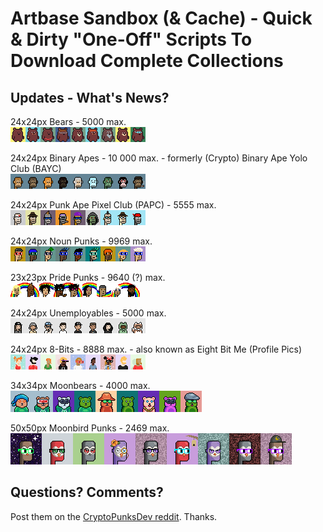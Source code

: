 # Artbase Sandbox (& Cache) - Quick & Dirty "One-Off" Scripts To Download Complete Collections



## Updates - What's News?

<!-- punk style -->

24x24px Bears  - 5000 max. <br>
![](i/etherbears-strip.png)


24x24px Binary Apes - 10 000 max. - formerly (Crypto) Binary Ape Yolo Club (BAYC)  <br>
![](i/binaryapes-strip.png)

24x24px Punk Ape Pixel Club (PAPC) - 5555 max.  <br>
![](i/papc-punk-ape-pixel-club-strip.png)


24x24px Noun Punks - 9969 max. <br>
![](i/nounpunks-strip.png)


23x23px Pride Punks - 9640 (?) max. <br>
![](i/pridepunks2018-strip.png)


<!-- 8-bit style -->

24x24px Unemployables - 5000 max. <br>
![](i/unemployables-strip.png)


24x24px 8-Bits - 8888 max.   - also known as Eight Bit Me (Profile Pics)<br>
![](i/eightbitme-strip.png)



<!-- moonbird style -->

34x34px Moonbears - 4000 max. <br>
![](i/moonbears-nft-strip.png)


50x50px Moonbird Punks - 2469 max.  <br>
![](i/moonbirdpunks-strip.png)





## Questions? Comments?

Post them on the [CryptoPunksDev reddit](https://old.reddit.com/r/CryptoPunksDev). Thanks.


